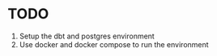 # TODO

1. Setup the dbt and postgres environment
  1. Use docker and docker compose to run the environment

